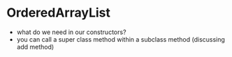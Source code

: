 # OrderedArrayList

- what do we need in our constructors?
- you can call a super class method within a subclass method (discussing add method)
